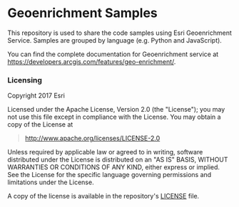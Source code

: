 # Geoenrichment Samples
This repository is used to share the code samples using Esri Geoenrichment Service. Samples are grouped by language (e.g. Python and JavaScript).

You can find the complete documentation for Geoenrichment service at https://developers.arcgis.com/features/geo-enrichment/.


### Licensing

Copyright 2017 Esri

Licensed under the Apache License, Version 2.0 (the "License");
you may not use this file except in compliance with the License.
You may obtain a copy of the License at

> http://www.apache.org/licenses/LICENSE-2.0

Unless required by applicable law or agreed to in writing, software
distributed under the License is distributed on an "AS IS" BASIS,
WITHOUT WARRANTIES OR CONDITIONS OF ANY KIND, either express or implied.
See the License for the specific language governing permissions and
limitations under the License.

A copy of the license is available in the repository's [LICENSE](./LICENSE) file.
